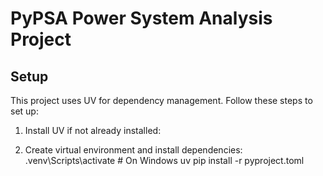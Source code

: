 # PyPSA Power System Analysis Project

## Setup
This project uses UV for dependency management. Follow these steps to set up:

1. Install UV if not already installed:

2. Create virtual environment and install dependencies:
.venv\Scripts\activate # On Windows
uv pip install -r pyproject.toml